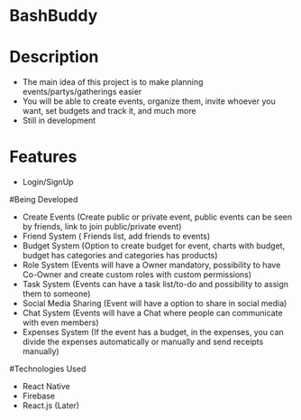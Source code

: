 # BashBuddy

# Description

- The main idea of this project is to make planning events/partys/gatherings easier
- You will be able to create events, organize them, invite whoever you want, set budgets and track it, and much more
- Still in development

# Features

- Login/SignUp

#Being Developed

- Create Events (Create public or private event, public events can be seen by friends, link to join public/private event)
- Friend System ( Friends list, add friends to events)
- Budget System (Option to create budget for event, charts with budget, budget has categories and categories has products)
- Role System (Events will have a Owner mandatory, possibility to have Co-Owner and create custom roles with custom permissions)
- Task System (Events can have a task list/to-do and possibility to assign them to someone)
- Social Media Sharing (Event will have a option to share in social media)
- Chat System (Events will have a Chat where people can communicate with even members)
- Expenses System (If the event has a budget, in the expenses, you can divide the expenses automatically or manually and send receipts manually)

#Technologies Used

- React Native
- Firebase
- React.js (Later)
